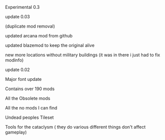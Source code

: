 Experimental 0.3

update 0.03

(duplicate mod removal)

updated arcana mod from github

updated blazemod to keep the original alive

new more locations without military buildings (it was in there i just had to fix modinfo)

update 0.02

Major font update

Contains over 190 mods

All the Obsolete mods

All the no mods I can find

Undead peoples Tileset

Tools for the cataclysm ( they do various different things don't affect gameplay)
